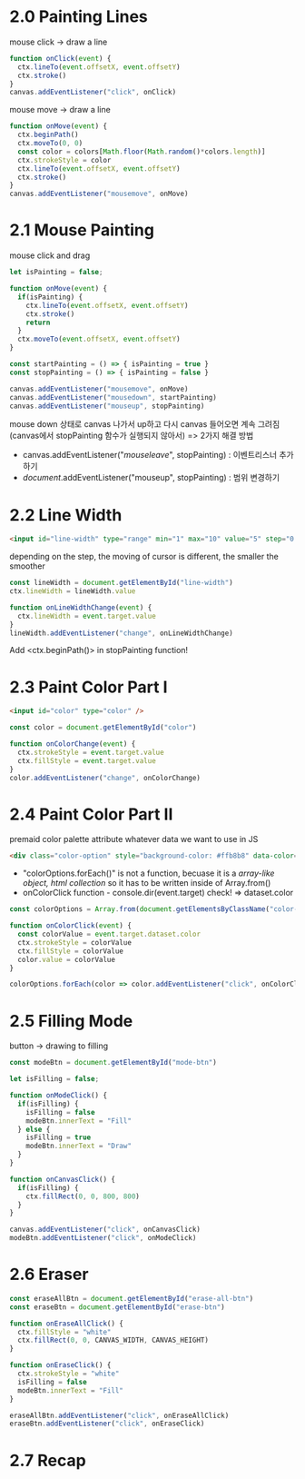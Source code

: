 # 2.0 Painting Lines
mouse click -> draw a line
```js
function onClick(event) {
  ctx.lineTo(event.offsetX, event.offsetY)
  ctx.stroke()
}
canvas.addEventListener("click", onClick)
```
mouse move -> draw a line
```js
function onMove(event) {
  ctx.beginPath()
  ctx.moveTo(0, 0)
  const color = colors[Math.floor(Math.random()*colors.length)]
  ctx.strokeStyle = color
  ctx.lineTo(event.offsetX, event.offsetY)
  ctx.stroke()
}
canvas.addEventListener("mousemove", onMove)
```

# 2.1 Mouse Painting
mouse click and drag
```js
let isPainting = false;

function onMove(event) {
  if(isPainting) {
    ctx.lineTo(event.offsetX, event.offsetY)
    ctx.stroke()
    return
  }
  ctx.moveTo(event.offsetX, event.offsetY)
}

const startPainting = () => { isPainting = true }
const stopPainting = () => { isPainting = false }

canvas.addEventListener("mousemove", onMove)
canvas.addEventListener("mousedown", startPainting)
canvas.addEventListener("mouseup", stopPainting)
```
mouse down 상태로 canvas 나가서 up하고 다시 canvas 들어오면 계속 그려짐
(canvas에서 stopPainting 함수가 실행되지 않아서)
=> 2가지 해결 방법
- canvas.addEventListener("*mouseleave*", stopPainting) : 이벤트리스너 추가하기
- *document*.addEventListener("mouseup", stopPainting) : 범위 변경하기

# 2.2 Line Width
```html
<input id="line-width" type="range" min="1" max="10" value="5" step="0.1" />
```
depending on the step, the moving of cursor is different, the smaller the smoother

```js
const lineWidth = document.getElementById("line-width")
ctx.lineWidth = lineWidth.value

function onLineWidthChange(event) {
  ctx.lineWidth = event.target.value
}
lineWidth.addEventListener("change", onLineWidthChange)
```
Add <ctx.beginPath()> in stopPainting function!

# 2.3 Paint Color Part I
```html
<input id="color" type="color" />
```
```js
const color = document.getElementById("color")

function onColorChange(event) {
  ctx.strokeStyle = event.target.value
  ctx.fillStyle = event.target.value
}
color.addEventListener("change", onColorChange)
```

# 2.4 Paint Color Part II
premaid color palette
attribute <data- > whatever data we want to use in JS
```html
<div class="color-option" style="background-color: #ffb8b8" data-color="#ffb8b8"></div>
```

- "colorOptions.forEach()" is not a function, becuase it is a *array-like object, html collection* so it has to be written inside of Array.from()
- onColorClick function - console.dir(event.target) check! => dataset.color

```js
const colorOptions = Array.from(document.getElementsByClassName("color-option"))

function onColorClick(event) {
  const colorValue = event.target.dataset.color
  ctx.strokeStyle = colorValue
  ctx.fillStyle = colorValue
  color.value = colorValue
}

colorOptions.forEach(color => color.addEventListener("click", onColorClick))
```

# 2.5 Filling Mode
button -> drawing to filling
```js
const modeBtn = document.getElementById("mode-btn")

let isFilling = false;

function onModeClick() {
  if(isFilling) {
    isFilling = false
    modeBtn.innerText = "Fill"
  } else {
    isFilling = true
    modeBtn.innerText = "Draw"
  }
}

function onCanvasClick() {
  if(isFilling) {
    ctx.fillRect(0, 0, 800, 800)
  }
}

canvas.addEventListener("click", onCanvasClick)
modeBtn.addEventListener("click", onModeClick)
```

# 2.6 Eraser
```js
const eraseAllBtn = document.getElementById("erase-all-btn")
const eraseBtn = document.getElementById("erase-btn")

function onEraseAllClick() {
  ctx.fillStyle = "white"
  ctx.fillRect(0, 0, CANVAS_WIDTH, CANVAS_HEIGHT)
}

function onEraseClick() {
  ctx.strokeStyle = "white"
  isFilling = false
  modeBtn.innerText = "Fill"
}

eraseAllBtn.addEventListener("click", onEraseAllClick)
eraseBtn.addEventListener("click", onEraseClick)
```

# 2.7 Recap

